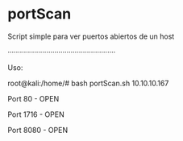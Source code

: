 # portScan


Script simple para ver puertos abiertos de un host


·····················································



Uso:


root@kali:/home/# bash portScan.sh 10.10.10.167

Port 80   - OPEN

Port 1716 - OPEN

Port 8080 - OPEN


